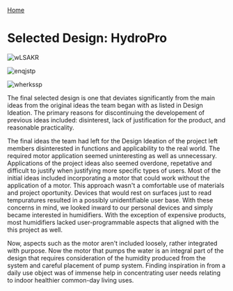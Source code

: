 [Home](/index.md)
# **Selected Design: HydroPro**



![wLSAKR](https://github.com/Team-309-Weather-Station/EGR314-Spring2024-Team309.github.io/assets/157083379/c23c9184-3455-4590-9b68-af2fc49d57bb)


![enqjstp](https://github.com/Team-309-Weather-Station/EGR314-Spring2024-Team309.github.io/assets/157083379/e102d709-9c59-48ec-83aa-51bd3bc0d729)


![wherkssp](https://github.com/Team-309-Weather-Station/EGR314-Spring2024-Team309.github.io/assets/157083379/fc420d64-9b85-4c5f-841f-22fd432f9bc7)






The final selected design is one that deviates significantly from the main ideas from the original ideas the team began with as listed in Design Ideation. The primary reasons for discontinuing the developement of previous ideas included: disinterest, lack of justification for the product, and reasonable practicality.

The final ideas the team had left for the Design Ideation of the project left members disinterested in functions and applicability to the real world. The required motor application seemed uninteresting as well as unnecessary. Applications of the project ideas also seemed overdone, repetative and difficult to justify when justifying more specific types of users. Most of the initial ideas included incorporating a motor that could work without the application of a motor. This approach wasn't a comfortable use of materials and project oportunity. Devices that would rest on surfaces just to read tempuratures resulted in a possibly unidentifiable user base. With these concerns in mind, we looked inward to our personal devices and simply became interested in humidifiers. With the exception of expensive products, most humidifiers lacked user-programmable aspects that aligned with the this project as well.  

Now, aspects such as the motor aren't included loosely, rather integrated with purpose. Now the motor that pumps the water is an integral part of the design that requires consideration of the humidity produced from the system and careful placement of pump system. Finding inspiration in from a daily use object was of immense help in concentrating user needs relating to indoor healthier common-day living uses.
